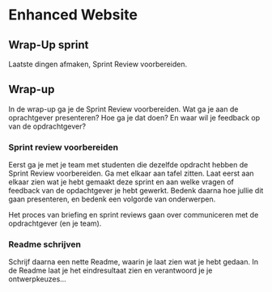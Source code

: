 # Enhanced Website

## Wrap-Up sprint
Laatste dingen afmaken, Sprint Review voorbereiden.

## Wrap-up
In de wrap-up ga je de Sprint Review voorbereiden. Wat ga je aan de oprachtgever presenteren? Hoe ga je dat doen? En waar wil je feedback op van de opdrachtgever?

### Sprint review voorbereiden
Eerst ga je met je team met studenten die dezelfde opdracht hebben de Sprint Review voorbereiden. Ga met elkaar aan tafel zitten. Laat eerst aan elkaar zien wat je hebt gemaakt deze sprint en aan welke vragen of feedback van de opdachtgever je hebt gewerkt. Bedenk daarna hoe jullie dit gaan presenteren, en bedenk een volgorde van onderwerpen.

Het proces van briefing en sprint reviews gaan over communiceren met de opdrachtgever (en je team). 

<!--
Laat zien hoe je een vraag van de opdrachtgever vertaalt naar een ontwerp vraag. Houd bij hoe je hieraan werkt in een issue en presenteer in de README je ontwerpkeuzes van het eindresultaat. Maak tot slot duidelijk wat de opdrachtgever hiervan vindt.
-->

### Readme schrijven
Schrijf daarna een nette Readme, waarin je laat zien wat je hebt gedaan. In de Readme laat je het eindresultaat zien en verantwoord je je ontwerpkeuzes...



<!-- 
Studenten helpen elkaar: Het team van Julia de sprint review voorbereiding van andere teams bespreken

Deze keer goed nadenk over wat je van de opdrachtgever wil weten. 
Daar moet je presentatie over gaan.

Check hoe ze hier Communiceren voor kunnen gebruiken. Zoals de herkansingsopdracht van Sascha e.a.


wrap up
Communiceren help de opdrachtgever. Wat ging je deze sprint doen? Hoe ver bennje gekomen? Wat ga je laten zien? Hoe krijg je feedback?


Retro
Vragenlijst?
Complexere frontend code met CSS?
Complexere frontend code met JS? Fetch?
-->

<!--

# Interactive functionality

## Wrap-up

In de wrap up ga je de sprint review voorbereiden. Wat ga je aan de oprachtgever presenteren? Hoe ga je dat doen? En waar wil je feedback op van de opdrachtgever? En je schrijft een goede Readme, voor de opdrachtgever, maar ook voor collega's die jouw code willen bekijken en/of gebruiken ...

### Aanpak
Eerste schrijf je een nette Readme waarin je laat zien wat je hebt gedaan, en je legt de code uit. Daarna ga je de Readme bespreken met studenten die dezelfde opdracht hebben en bereid je de Sprint Review voor. 


## Readme voorbereiden

Je hebt deze sprint een interactie met POST gemaakt, en je bent verder gegaan met de feedback van de opdrachtgever.

In de Readme kan je uitleggen waar je aan hebt gewerkt en hoe het is geworden. Ook schrijf je instructies voor de *installatie* en hoe je code werkt bij *kenmerken*. Zo kan iemand anders jouw code forken, clonen en runnen...

### Beschrijving
In je Readme staat bij *beschrijving* wat voor project het is en wat je hebt gemaakt. Voeg hier ook een link toe naar de live website.

### Gebruik
Bij *gebruik* leg je uit hoe de website werkt en wat je ermee kan. Laat hier ook de user stories zien die je hebt gemaakt en toon hoe het is geworden.

### Kenmerken
Bij *kenmerken* staat welke technieken zijn gebruikt en hoe. Hier leg je in grote lijnen uit hoe de interactieve toepassing werkt met NodeJS, Express, Liquid en Directus en Client-side scripting. Toon screenshots of een video van de UI-stack states die je hebt ontworpen en gebouwd, en leg per state uit hoe de code werkt. 

Aan de hand van jouw uitleg moet iemand anders in grote lijnen de code kunnen begrijpen. (misschien kan je je code ook nog opschonen, nette witruimte en comments toevoegen, niet gebruikte routes weghalen, ...)

-->


<!--
#### Screenflow met UI-stack states
Maak een goed uitgewerkte screenflow met de verschillende states die je hebt ontworpen, ideal, empty, loading, succes en misschien een error state.
Leg per state uit 

#### Code flow
Voeg daarna toe hoe de code werkt. Werk eerst de server-side code flow uit, daarna wat je client-side hebt gebouwd als enhancement. 

Toon de URL's, de Request en hoe de Response werkt in jouw code: Welke Routes worden gebruikt, welke data wordt met POST verstuurd en opgeslagen? naar welke URL gaat de fetch en wat gebeurt er daarna? Welke data wordt opgehaald om de pagina te renderen?

Toon hoe de client-side scripting werkt, hoe wordt de data gepost met JavaScipt? En wat gebeurt er daarna? 
-->


<!--
### Installatie
Omdat je een NodeJs project, met Express en Liquid hebt gemaakt, beschrijf je in de Readme ook hoe iemand anders het project kan installeren. Bij *installatie* staat stap-voor-stap beschreven hoe je de development omgeving moet inrichten om aan de repository te kunnen werken. Hoe leg je aan iemand anders uit dat je bijvoorbeeld NPM hebt gebruikt?


## Sprint review voorbereiden

Bespreek met de groep wat je van plan bent aan de opdrachtgever te laten zien en wat je wil weten. 

👉 Lees elkaars Readme en geef feedback op de teksten en uitleg. (schrijf de feedback in een issue zodat je hier later mee verder kan)

👉 Bedenk met elkaar een logische volgorde voor het bespreken van jullie websites. Wie laat wat wanneer zien? Welke vragen hebben jullie? 

👉 Voeg aan de readme van het project op de [Agency](https://github.com/fdnd-agency) de links toe van de repo's en live links. Zo kan de opdrachtgever het werk makkelijk terugvinden en bekijken.

-->